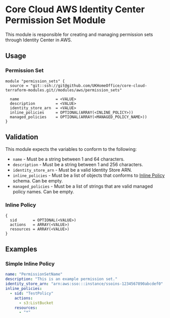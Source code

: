 # Core Cloud AWS Identity Center Permission Set Module

This module is responsible for creating and managing permission sets through Identity Center in AWS.

## Usage

### Permission Set

```hcl
module "permission_sets" {
  source = "git::ssh://git@github.com/UKHomeOffice/core-cloud-terraform-modules.git//modules/aws/permission_sets"

  name                = <VALUE>
  description         = <VALUE>
  identity_store_arn  = <VALUE>
  inline_policies     = OPTIONAL(ARRAY(<INLINE_POLICY>))
  managed_policies    = OPTIONAL(ARRAY(<MANAGED_POLICY_NAME>))
}
```

## Validation

This module expects the variables to conform to the following:
- `name` - Must be a string between 1 and 64 characters.
- `description` - Must be a string between 1 and 256 characters.
- `identity_store_arn` - Must be a valid Identity Store ARN.
- `inline_policies` - Must be a list of objects that conforms to [Inline Policy](#inline-policy) schema. Can be empty.
- `managed_policies` - Must be a list of strings that are valid managed policy names. Can be empty.

### Inline Policy

```hcl
{
  sid       = OPTIONAL(<VALUE>)
  actions   = ARRAY(<VALUE>)
  resources = ARRAY(<VALUE>)
}
```

## Examples

### Simple Inline Policy

```yaml
name: "PermissionSetName"
description: "This is an example permission set."
identity_store_arn: "arn:aws:sso:::instance/ssoins-1234567890abcdef0"
inline_policies:
  - sid: "TestPolicy"
    actions:
      - s3:ListBucket
    resources: 
      - "*"
```
